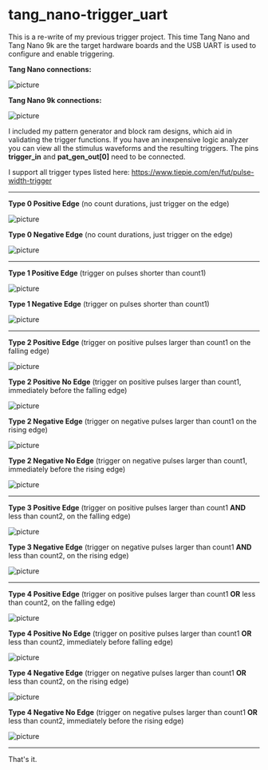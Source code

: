 # tang_nano-trigger_uart
This is a re-write of my previous trigger project. This time Tang Nano and Tang Nano 9k are the target hardware boards and the USB UART is used to configure and enable triggering.<p>
**Tang Nano connections:**

![picture](https://github.com/charkster/tang_nano-trigger_uart/blob/main/images/tang_nano_trigger.jpg)

**Tang Nano 9k connections:**
  
![picture](https://github.com/charkster/tang_nano-trigger_uart/blob/main/images/tang_nano_9K_trigger.png)
  
I included my pattern generator and block ram designs, which aid in validating the trigger functions. If you have an inexpensive logic analyzer you can view all the stimulus waveforms and the resulting triggers. The pins **trigger_in** and **pat_gen_out[0]** need to be connected.<p>

I support all trigger types listed here: https://www.tiepie.com/en/fut/pulse-width-trigger <p>

***  
  
**Type 0 Positive Edge** (no count durations, just trigger on the edge)

![picture](https://github.com/charkster/tang_nano-trigger_uart/blob/main/images/trigger_pulseview_type_0_positive_edge.png)
  
**Type 0 Negative Edge** (no count durations, just trigger on the edge)

![picture](https://github.com/charkster/tang_nano-trigger_uart/blob/main/images/trigger_pulseview_type_0_negative_edge.png)

***
  
**Type 1 Positive Edge** (trigger on pulses shorter than count1)

![picture](https://github.com/charkster/tang_nano-trigger_uart/blob/main/images/trigger_pulseview_type_1_positive_edge.png)

**Type 1 Negative Edge** (trigger on pulses shorter than count1)

![picture](https://github.com/charkster/tang_nano-trigger_uart/blob/main/images/trigger_pulseview_type_1_negative_edge.png)

***
  
**Type 2 Positive Edge** (trigger on positive pulses larger than count1 on the falling edge)

![picture](https://github.com/charkster/tang_nano-trigger_uart/blob/main/images/trigger_pulseview_type_2_positive_edge.png)
  
**Type 2 Positive No Edge** (trigger on positive pulses larger than count1, immediately before the falling edge)

![picture](https://github.com/charkster/tang_nano-trigger_uart/blob/main/images/trigger_pulseview_type_2_positive_no_edge.png)
  
**Type 2 Negative Edge** (trigger on negative pulses larger than count1 on the rising edge)

![picture](https://github.com/charkster/tang_nano-trigger_uart/blob/main/images/trigger_pulseview_type_2_negative_edge.png)

**Type 2 Negative No Edge** (trigger on negative pulses larger than count1, immediately before the rising edge)

![picture](https://github.com/charkster/tang_nano-trigger_uart/blob/main/images/trigger_pulseview_type_2_negative_no_edge.png)
  
***
  
**Type 3 Positive Edge** (trigger on positive pulses larger than count1 **AND** less than count2, on the falling edge)

![picture](https://github.com/charkster/tang_nano-trigger_uart/blob/main/images/trigger_pulseview_type_3_positive_edge.png)
  
**Type 3 Negative Edge** (trigger on negative pulses larger than count1 **AND** less than count2, on the rising edge)

![picture](https://github.com/charkster/tang_nano-trigger_uart/blob/main/images/trigger_pulseview_type_3_negative_edge.png)
  
***

**Type 4 Positive Edge** (trigger on positive pulses larger than count1 **OR** less than count2, on the falling edge)

![picture](https://github.com/charkster/tang_nano-trigger_uart/blob/main/images/trigger_pulseview_type_4_positive_edge.png)
  
**Type 4 Positive No Edge** (trigger on positive pulses larger than count1 **OR** less than count2, immediately before falling edge)

![picture](https://github.com/charkster/tang_nano-trigger_uart/blob/main/images/trigger_pulseview_type_4_positive_edge.png)

**Type 4 Negative Edge** (trigger on negative pulses larger than count1 **OR** less than count2, on the rising edge)

![picture](https://github.com/charkster/tang_nano-trigger_uart/blob/main/images/trigger_pulseview_type_4_negative_edge.png)
  
**Type 4 Negative No Edge** (trigger on negative pulses larger than count1 **OR** less than count2, immediately before the rising edge)

![picture](https://github.com/charkster/tang_nano-trigger_uart/blob/main/images/trigger_pulseview_type_4_negative_no_edge.png)
  
***
  
That's it. 
